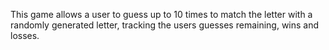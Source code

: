 This game allows a user to guess up to 10 times to match the letter with a randomly generated letter, tracking the users guesses remaining, wins and losses.

